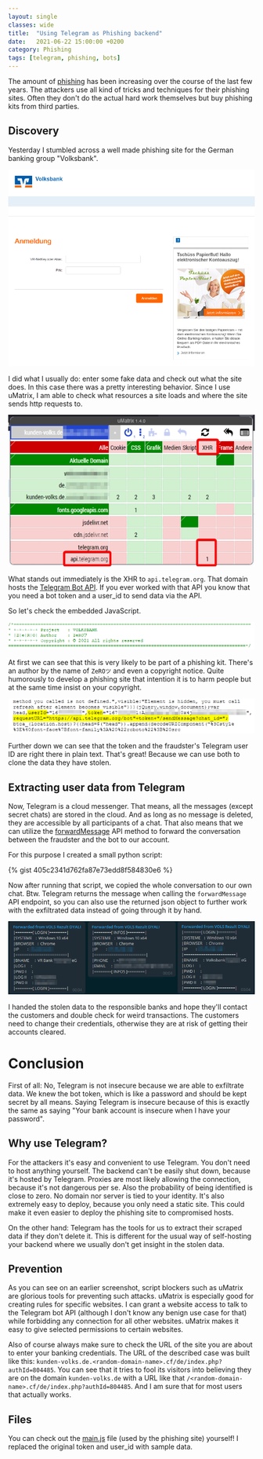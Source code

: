```yaml
---
layout: single
classes: wide
title:  "Using Telegram as Phishing backend"
date:   2021-06-22 15:00:00 +0200
category: Phishing
tags: [telegram, phishing, bots]
---
```


The amount of [phishing](https://en.wikipedia.org/wiki/Phishing) has been increasing over the course of the last few years. 
The attackers use all kind of tricks and techniques for their phishing sites. 
Often they don't do the actual hard work themselves but buy phishing kits from third parties. 

## Discovery

Yesterday I stumbled across a well made phishing site for the German banking group "Volksbank". 

![Phishing site](/assets/img/2021-06-22-telegram-phishing-backend/phishing-site.png)

I did what I usually do: enter some fake data and check out what the site does. 
In this case there was a pretty interesting behavior. 
Since I use uMatrix, I am able to check what resources a site loads and where the site sends http requests to. 

![uMatrix](/assets/img/2021-06-22-telegram-phishing-backend/umatrix.png)

What stands out immediately is the XHR to `api.telegram.org`. 
That domain hosts the [Telegram Bot API](https://core.telegram.org/bots/api). 
If you ever worked with that API you know that you need a bot token and a user_id to send data via the API. 

So let's check the embedded JavaScript. 

![Header of the JavaScript](/assets/img/2021-06-22-telegram-phishing-backend/js-header.png)

At first we can see that this is very likely to be part of a phishing kit. 
There's an author by the name of `ZeROツ` and even a copyright notice. 
Quite humorously to develop a phishing site that intention it is to harm people but at the same time insist on your copyright. 


![Content of the JavaScript](/assets/img/2021-06-22-telegram-phishing-backend/js-body.png)

Further down we can see that the token and the fraudster's Telegram user ID are right there in plain text. 
That's great! Because we can use both to clone the data they have stolen. 

## Extracting user data from Telegram 

Now, Telegram is a cloud messenger. 
That means, all the messages (except secret chats) are stored in the cloud. 
And as long as no message is deleted, they are accessible by all participants of a chat. 
That also means that we can utilize the [forwardMessage](https://core.telegram.org/bots/api#forwardmessage) API method to forward the conversation between the fraudster and the bot to our account. 

For this purpose I created a small python script: 

{% gist 405c2341d762fa87e73edd8f584830e6 %}

Now after running that script, we copied the whole conversation to our own chat. 
Btw. Telegram returns the message when calling the `forwardMessage` API endpoint, so you can also use the returned json object to further work with the exfiltrated data instead of going through it by hand. 

![Stolen data](/assets/img/2021-06-22-telegram-phishing-backend/login-creds.png)

I handed the stolen data to the responsible banks and hope they'll contact the customers and double check for weird transactions. 
The customers need to change their credentials, otherwise they are at risk of getting their accounts cleared. 

# Conclusion
First of all: No, Telegram is not insecure because we are able to exfiltrate data. 
We knew the bot token, which is like a password and should be kept secret by all means. 
Saying Telegram is insecure because of this is exactly the same as saying "Your bank account is insecure when I have your password". 

## Why use Telegram?
For the attackers it's easy and convenient to use Telegram. 
You don't need to host anything yourself. 
The backend can't be easily shut down, because it's hosted by Telegram. 
Proxies are most likely allowing the connection, because it's not dangerous per se. 
Also the probability of being identified is close to zero. No domain nor server is tied to your identity. 
It's also extremely easy to deploy, because you only need a static site. This could make it even easier to deploy the phishing site to compromised hosts.

On the other hand: Telegram has the tools for us to extract their scraped data if they don't delete it. 
This is different for the usual way of self-hosting your backend where we usually don't get insight in the stolen data.

## Prevention
As you can see on an earlier screenshot, script blockers such as uMatrix are glorious tools for preventing such attacks. 
uMatrix is especially good for creating rules for specific websites. 
I can grant a website access to talk to the Telegram bot API (although I don't know any benign use case for that) while forbidding any connection for all other websites. 
uMatrix makes it easy to give selected permissions to certain websites. 

Also of course always make sure to check the URL of the site you are about to enter your banking credentials. 
The URL of the described case was built like this: `kunden-volks.de.<random-domain-name>.cf/de/index.php?authId=804485`.
You can see that it tries to fool its visitors into believing they are on the domain `kunden-volks.de` with a URL like that `/<random-domain-name>.cf/de/index.php?authId=804485`. And I am sure that for most users that actually works.

## Files
You can check out the [main.js](/assets/files/2021-06-22-telegram-phishing-backend/main.js) file (used by the phishing site) yourself! 
I replaced the original token and user_id with sample data. 
